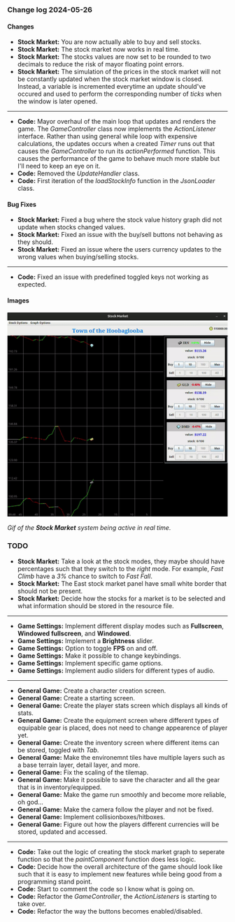 ### Change log 2024-05-26

#### Changes

- **Stock Market:** You are now actually able to buy and sell stocks.
- **Stock Market:** The stock market now works in real time.
- **Stock Market:** The stocks values are now set to be rounded to two decimals to reduce the risk of mayor floating point errors.
- **Stock Market:** The simulation of the prices in the stock market will not be constantly updated when the stock market window is closed. Instead, a variable is incremented everytime an update should've occured and used to perform the corresponding number of *ticks* when the window is later opened.

---

- **Code:** Mayor overhaul of the main loop that updates and renders the game. The *GameController* class now implements the *ActionListener* interface. Rather than using general while loop with expensive calculations, the updates occurs when a created *Timer* runs out that causes the *GameController* to run its *actionPerformed* function. This causes the performance of the game to behave much more stable but I'll need to keep an eye on it.
- **Code:** Removed the *UpdateHandler* class.
- **Code:** First iteration of the *loadStockInfo* function in the *JsonLoader* class.

#### Bug Fixes

- **Stock Market:** Fixed a bug where the stock value history graph did not update when stocks changed values.
- **Stock Market:** Fixed an issue with the buy/sell buttons not behaving as they should.
- **Stock Market:** Fixed an issue where the users currency updates to the wrong values when buying/selling stocks.

---

- **Code:** Fixed an issue with predefined toggled keys not working as expected.

#### Images

![realTimeStockGraph](/readme_handling/images/2024-05-26/realTimeStockMarket.gif)

*Gif of the **Stock Market** system being active in real time.*

### TODO

- **Stock Market:** Take a look at the stock modes, they maybe should have percentages such that they switch to the *right* mode. For example, *Fast Climb* have a *3%* chance to switch to *Fast Fall*.
- **Stock Market:** The East stock market panel have small white border that should not be present.
- **Stock Market:** Decide how the stocks for a market is to be selected and what information should be stored in the resource file.

---

- **Game Settings:** Implement different display modes such as **Fullscreen**, **Windowed fullscreen**, and **Windowed**.
- **Game Settings:** Implement a **Brightness** slider.
- **Game Settings:** Option to toggle **FPS** on and off.
- **Game Settings:** Make it possible to change keybindings.
- **Game Settings:** Implement specific game options.
- **Game Settings:** Implement audio sliders for different types of audio.

---

- **General Game:** Create a character creation screen.
- **General Game:** Create a starting screen.
- **General Game:** Create the player stats screen which displays all kinds of stats.
- **General Game:** Create the equipment screen where different types of equipable gear is placed, does not need to change appearence of player yet.
- **General Game:** Create the inventory screen where different items can be stored, toggled with *Tab*.
- **General Game:** Make the environemnt tiles have multiple layers such as a base terrain layer, detail layer, and more.
- **General Game:** Fix the scaling of the tilemap.
- **General Game:** Make it possible to save the character and all the gear that is in inventory/equipped.
- **General Game:** Make the game run smoothly and become more reliable, oh god...
- **General Game:** Make the camera follow the player and not be fixed.
- **General Game:** Implement collisionboxes/hitboxes.
- **General Game:** Figure out how the players different currencies will be stored, updated and accessed.

---

- **Code:** Take out the logic of creating the stock market graph to seperate function so that the *paintComponent* function does less logic.
- **Code:** Decide how the overall architecture of the game should look like such that it is easy to implement new features while being good from a programming stand point.
- **Code:** Start to comment the code so I know what is going on.
- **Code:** Refactor the *GameController*, the *ActionListeners* is starting to take over.
- **Code:** Refactor the way the buttons becomes enabled/disabled.
